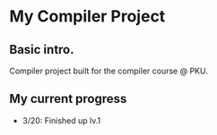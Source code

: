 # My Compiler Project
## Basic intro.
Compiler project built for the compiler course @ PKU.
## My current progress
* 3/20: Finished up lv.1